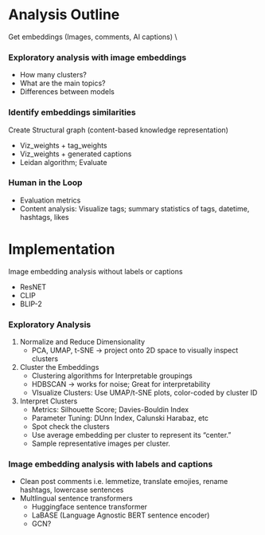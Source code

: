 # Analysis Outline

Get embeddings (Images, comments, AI captions) \\

### Exploratory analysis with image embeddings
- How many clusters? 
- What are the main topics?
- Differences between models

### Identify embeddings similarities

Create Structural graph (content-based knowledge representation) 
- Viz_weights + tag_weights
- Viz_weights + generated captions
- Leidan algorithm; Evaluate

### Human in the Loop
- Evaluation metrics
- Content analysis: Visualize tags; summary statistics of tags, datetime, hashtags, likes


# Implementation
Image embedding analysis without labels or captions
- ResNET
- CLIP
- BLIP-2

### Exploratory Analysis
1) Normalize and Reduce Dimensionality
    - PCA, UMAP, t-SNE -> project onto 2D space to visually inspect clusters
2) Cluster the Embeddings
    - Clustering algorithms for Interpretable groupings
    - HDBSCAN → works for noise; Great for interpretability
    - VIsualize Clusters: Use UMAP/t-SNE plots, color-coded by cluster ID
3) Interpret Clusters
    - Metrics: Silhouette Score; Davies-Bouldin Index
    - Parameter Tuning: DUnn Index, Calunski Harabaz, etc
    - Spot check the clusters
    - Use average embedding per cluster to represent its “center.”
    - Sample representative images per cluster.


### Image embedding analysis with labels and captions
- Clean post comments i.e. lemmetize, translate emojies, rename hashtags, lowercase sentences
- Multlingual sentence transformers
    - Huggingface sentence transformer
    - LaBASE (Language Agnostic BERT sentence encoder)
    - GCN?
